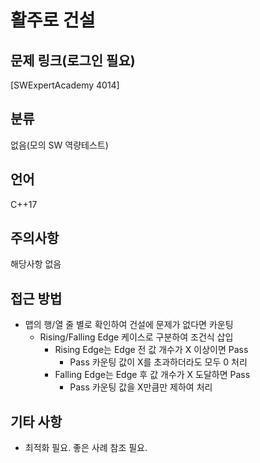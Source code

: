 # 활주로 건설
## 문제 링크(로그인 필요)
[SWExpertAcademy 4014]
## 분류
없음(모의 SW 역량테스트)
## 언어
C++17
## 주의사항
해당사항 없음
## 접근 방법
* 맵의 행/열 줄 별로 확인하여 건설에 문제가 없다면 카운팅
  + Rising/Falling Edge 케이스로 구분하여 조건식 삽입
    - Rising Edge는 Edge 전 값 개수가 X 이상이면 Pass
	  - Pass 카운팅 값이 X를 초과하더라도 모두 0 처리
	- Falling Edge는 Edge 후 값 개수가 X 도달하면 Pass
	  - Pass 카운팅 값을 X만큼만 제하여 처리 
## 기타 사항
* 최적화 필요. 좋은 사례 참조 필요.